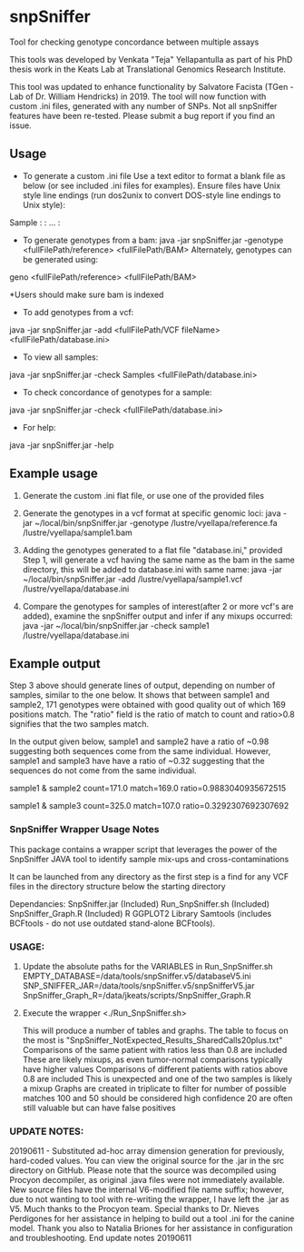 # snpSniffer

Tool for checking genotype concordance between multiple assays

This tools was developed by Venkata "Teja" Yellapantulla as part of his PhD thesis work in the Keats Lab at Translational Genomics Research Institute.

This tool was updated to enhance functionality by Salvatore Facista (TGen - Lab of Dr. William Hendricks) in 2019. The tool will now function with custom .ini files, generated with any number of SNPs. Not all snpSniffer features have been re-tested. Please submit a bug report if you find an issue.


## Usage
- To generate a custom .ini file
Use a text editor to format a blank file as below (or see included .ini files for examples). Ensure files have Unix style line endings (run dos2unix to convert DOS-style line endings to Unix style):

Sample
<chromosome>:<position index>
<chromosome>:<position index>
...
<chromosome>:<position index>

- To generate genotypes from a bam:
java -jar snpSniffer.jar -genotype <fullFilePath/reference> <fullFilePath/BAM>
        Alternately, genotypes can be generated using:

geno <fullFilePath/reference> <fullFilePath/BAM>

 *Users should make sure bam is indexed

- To add genotypes from a vcf:

java -jar snpSniffer.jar -add <fullFilePath/VCF fileName> <fullFilePath/database.ini>

- To view all samples:

java -jar snpSniffer.jar -check Samples <fullFilePath/database.ini>

- To check concordance of genotypes for a sample:

java -jar snpSniffer.jar -check <sampleName> <fullFilePath/database.ini>

- For help:

java -jar snpSniffer.jar -help


## Example usage
1) Generate the custom .ini flat file, or use one of the provided files

2) Generate the genotypes in a vcf format at specific genomic loci:
    java -jar ~/local/bin/snpSniffer.jar -genotype /lustre/vyellapa/reference.fa /lustre/vyellapa/sample1.bam

3) Adding the genotypes generated to a flat file "database.ini," provided
    Step 1, will generate a vcf having the same name as the bam in the same directory, this will be added to database.ini with same name:
    java -jar ~/local/bin/snpSniffer.jar -add /lustre/vyellapa/sample1.vcf /lustre/vyellapa/database.ini

4) Compare the genotypes for samples of interest(after 2 or more vcf's are added), examine the snpSniffer output and infer if any mixups occurred:
    java -jar ~/local/bin/snpSniffer.jar -check sample1 /lustre/vyellapa/database.ini


## Example output

Step 3 above should generate lines of output, depending on number of samples, similar to the one below. It shows that between sample1 and sample2, 171 genotypes were obtained with good quality out of which 169 positions match. The "ratio" field is the ratio of match to count and ratio>0.8 signifies that the two samples match.

In the output given below, sample1 and sample2 have a ratio of ~0.98 suggesting both sequences come from the same individual. However, sample1 and sample3 have have a ratio of ~0.32 suggesting that the sequences do not come from the same individual.

sample1 & sample2 count=171.0 match=169.0 ratio=0.9883040935672515

sample1 & sample3 count=325.0 match=107.0 ratio=0.3292307692307692


### SnpSniffer Wrapper Usage Notes

This package contains a wrapper script that leverages the power of the SnpSniffer JAVA tool to identify sample mix-ups and cross-contaminations

It can be launched from any directory as the first step is a find for any VCF files in the directory structure below the starting directory

Dependancies:
SnpSniffer.jar (Included)
Run_SnpSniffer.sh (Included)
SnpSniffer_Graph.R (Included)
R
GGPLOT2 Library
Samtools (includes BCFtools - do not use outdated stand-alone BCFtools).

### USAGE:

1) Update the absolute paths for the VARIABLES in Run_SnpSniffer.sh
	EMPTY_DATABASE=/data/tools/snpSniffer.v5/databaseV5.ini
	SNP_SNIFFER_JAR=/data/tools/snpSniffer.v5/snpSnifferV5.jar
	SnpSniffer_Graph_R=/data/jkeats/scripts/SnpSniffer_Graph.R

2) Execute the wrapper <./Run_SnpSniffer.sh>

	This will produce a number of tables and graphs.
	The table to focus on the most is "SnpSniffer_NotExpected_Results_SharedCalls20plus.txt"
		Comparisons of the same patient with ratios less than 0.8 are included
			These are likely mixups, as even tumor-normal comparisons typically have higher values
		Comparisons of different patients with ratios above 0.8 are included
			This is unexpected and one of the two samples is likely a mixup
	Graphs are created in triplicate to filter for number of possible matches
		100 and 50 should be considered high confidence
		20 are often still valuable but can have false positives
		
### UPDATE NOTES:

20190611 - Substituted ad-hoc array dimension generation for previously, hard-coded values. You can view the original source for the .jar in the src directory on GitHub. Please note that the source was decompiled using Procyon decompiler, as original .java files were not immediately available. New source files have the internal V6-modified file name suffix; however, due to not wanting to tool with re-writing the wrapper, I have left the .jar as V5. Much thanks to the Procyon team. Special thanks to Dr. Nieves Perdigones for her assistance in helping to build out a tool .ini for the canine model. Thank you also to Natalia Briones for her assistance in configuration and troubleshooting. End update notes 20190611
